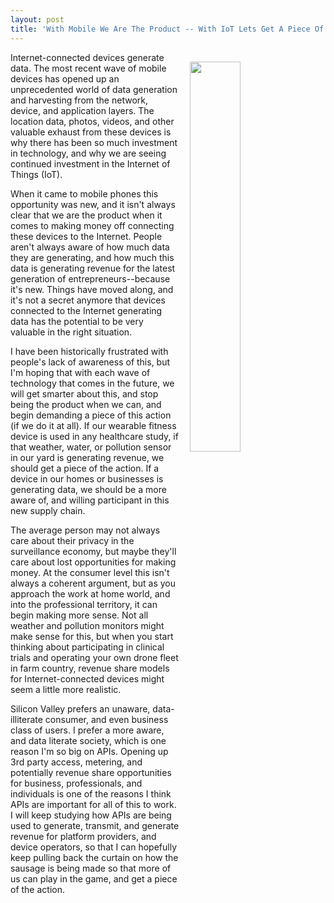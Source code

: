```yaml
---
layout: post
title: 'With Mobile We Are The Product -- With IoT Lets Get A Piece Of The Action'
---
```

<p><img style="padding: 15px;" src="https://s3.amazonaws.com/kinlane-productions/bw-icons/bw-revenue-share.png" alt="" width="40%" align="right" /></p>
<p>Internet-connected devices generate data. The most recent wave of mobile devices has opened up an unprecedented world of data generation and harvesting from the network, device, and application layers. The location data, photos, videos, and other valuable exhaust from these devices is why there has been so much investment in technology, and why we are seeing continued investment in the Internet of Things (IoT).</p>
<p>When it came to mobile phones this opportunity was new, and it isn't always clear that we are the product when it comes to making money off connecting these devices to the Internet. People aren't always aware of how much data they are generating, and how much this data is generating revenue for the latest generation of entrepreneurs--because it's new. Things have moved along, and it's not a secret anymore that devices connected to the Internet generating data has the potential to be very valuable in the right situation.</p>
<p>I have been historically frustrated with people's lack of awareness of this, but I'm hoping that with each wave of technology that comes in the future, we will get smarter about this, and stop being the product when we can, and begin demanding a piece of this action (if we do it at all). If our wearable fitness device is used in any healthcare study, if that weather, water, or pollution sensor in our yard is generating revenue, we should get a piece of the action. If a device in our homes or businesses is generating data, we should be a more aware of, and willing participant in this new supply chain.</p>
<p>The average person may not always care about their privacy&nbsp;in the surveillance economy, but maybe they'll care about lost opportunities for making money. At the consumer level this isn't always a coherent&nbsp;argument, but as you approach the work at home world, and into the professional territory, it can begin making more sense. Not all weather and pollution monitors might make sense for this, but when you start thinking about participating in clinical trials and operating your own drone fleet in farm country, revenue share models for Internet-connected devices might seem a little more realistic.&nbsp;</p>
<p>Silicon Valley prefers an unaware, data-illiterate consumer, and even business class of users. I prefer a more aware, and data literate society, which is one reason I'm so big on APIs. Opening up 3rd party access, metering, and potentially revenue share opportunities for business, professionals, and individuals is one of the reasons I think APIs are important for all of this to work. I will keep studying how APIs are being used to generate, transmit, and generate revenue for platform providers, and device operators, so that I can hopefully keep pulling back the curtain on how the sausage is being made so that more of us can play in the game, and get a piece of the action.</p>